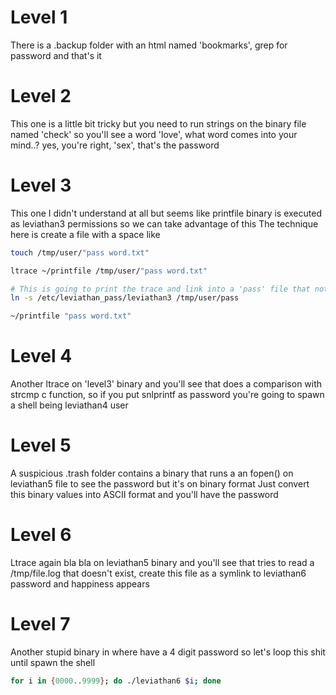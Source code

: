 # Level 1
There is a .backup folder with an html named 'bookmarks', grep for password and that's it

# Level 2
This one is a little bit tricky but you need to run strings on the binary file named 'check' so you'll see a word 'love', what word comes into your mind..? yes, you're right, 'sex', that's the password

# Level 3   
This one I didn't understand at all but seems like printfile binary is executed as leviathan3 permissions so we can take advantage of this
The technique here is create a file with a space like
```bash
touch /tmp/user/"pass word.txt"

ltrace ~/printfile /tmp/user/"pass word.txt"

# This is going to print the trace and link into a 'pass' file that not exists yet, this one is going to be a symlink to the leviathan3 path
ln -s /etc/leviathan_pass/leviathan3 /tmp/user/pass

~/printfile "pass word.txt"

```
# Level 4
Another ltrace on 'level3' binary and you'll see that does a comparison with strcmp c function, so if you put snlprintf as password you're going to spawn a shell being leviathan4 user

# Level 5
A suspicious .trash folder contains a binary that runs a an fopen() on leviathan5 file to see the password but it's on binary format
Just convert this binary values into ASCII format and you'll have the password
# Level 6
Ltrace again bla bla on leviathan5 binary and you'll see that tries to read a /tmp/file.log that doesn't exist, create this file as a symlink to leviathan6 password and happiness appears

# Level 7
Another stupid binary in where have a 4 digit password so let's loop this shit until spawn the shell
```bash
for i in {0000..9999}; do ./leviathan6 $i; done

```
